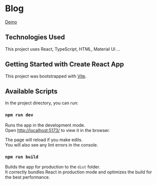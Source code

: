 # Blog

[Demo](https://tania-boiar.github.io/blog/)

## Technologies Used

This project uses React, TypeScript, HTML, Material UI ...

## Getting Started with Create React App

This project was bootstrapped with [Vite](https://vitejs.dev/).

## Available Scripts

In the project directory, you can run:

### `npm run dev`

Runs the app in the development mode.\
Open [http://localhost:5173/](http://localhost:5173/) to view it in the browser.

The page will reload if you make edits.\
You will also see any lint errors in the console.

### `npm run build`

Builds the app for production to the `dist` folder.\
It correctly bundles React in production mode and optimizes the build for the best performance.
